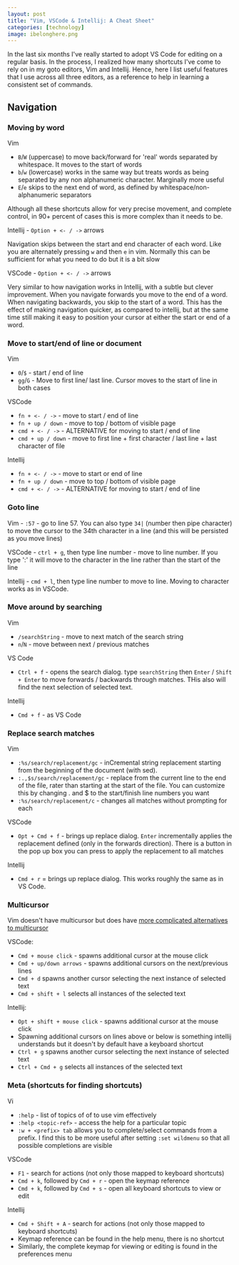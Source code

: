 ```yaml
---
layout: post
title: "Vim, VSCode & Intellij: A Cheat Sheet" 
categories: [technology]
image: ibelonghere.png
---
```


 In the last six months I've really started to adopt VS Code for editing on a regular basis. In the process, I realized how many shortcuts I've come to rely on in my goto editors, Vim and Intellij. Hence, here I list useful  features that I use across all three editors, as a reference to help in learning a consistent set of commands.


<!--more-->

## Navigation

### Moving by word

Vim 
 - `B`/`W` (uppercase) to move back/forward for 'real' words separated by whitespace. It moves to the start of words 
 - `b`/`w` (lowercase) works in the same way but treats words as being separated by any non alphanumeric character. Marginally more useful
 - `E`/`e` skips to the next end of word, as defined by whitespace/non-alphanumeric separators 

Although all these shortcuts allow for very precise movement, and complete control, in 90+ percent of cases this is more complex than it needs to be.

Intellij - `Option + <- / ->` arrows

 Navigation skips between the start and end character of each word. Like you are alternately pressing `w` and then `e` in vim. Normally this can be sufficient for what you need to do but it is a bit slow

VSCode - `Option + <- / ->` arrows

Very similar to how navigation works in Intellij, with a subtle but clever improvement. When you navigate forwards you move to the end of a word. When navigating backwards, you skip to the start of a word. This has the effect of making navigation quicker, as compared to intellij, but at the same time still making it easy to position your cursor at either the start or end of a word.

### Move to start/end of line or document

Vim
- `0`/`$` - start / end of line
- `gg`/`G` - Move to first line/ last line. Cursor moves to the start of line in both cases

VSCode
- `fn + <- / ->` - move to start / end of line
- `fn + up / down` - move to top / bottom of visible page
- `cmd + <- / ->` - ALTERNATIVE for moving to start / end of line
- `cmd + up / down` - move to first line + first character / last line + last character of file

Intellij
- `fn + <- / ->` - move to start or end of line
- `fn + up / down` - move to top / bottom of visible page
- `cmd + <- / ->` - ALTERNATIVE for moving to start / end of line

### Goto line

Vim - `:57` - go to line 57. You can also type `34|` (number then pipe character) to move the cursor to the 34th character in a line (and this will be persisted as you move lines) 

VSCode - `ctrl + g`, then type line number - move to line number. If you type ':<character number>' it will move to the character in the line rather than the start of the line

Intellij - `cmd + l`, then type line number to move to line. Moving to character works as in VSCode.

### Move around by searching

Vim
- `/searchString` - move to next match of the search string 
- `n`/`N` - move between next / previous matches

VS Code
- `Ctrl + f` - opens the search dialog. type `searchString` then `Enter` / `Shift + Enter` to move forwards / backwards through matches. THis also will find the next selection of selected text.

Intellij
- `Cmd + f` - as VS Code

### Replace search matches

Vim
- `:%s/search/replacement/gc` - inCremental string replacement starting from the beginning of the document (with sed). 
- `:.,$s/search/replacement/gc` - replace from the current line to the end of the file, rater than starting at the start of the file. You can customize this by changing . and $ to the start/finish line numbers you want
- `:%s/search/replacement/c` - changes all matches without prompting for each 

VSCode
- `Opt + Cmd + f` -  brings up replace dialog. `Enter` incrementally applies the replacement defined (only in the forwards direction). There is a button in the pop up box you can press to apply the replacement to all matches

Intellij
- `Cmd + r` = brings up replace dialog. This works roughly the same as in VS Code.

### Multicursor

Vim doesn't have multicursor but does have [more complicated alternatives to multicursor](https://medium.com/@schtoeffel/you-don-t-need-more-than-one-cursor-in-vim-2c44117d51db)

VSCode:
- `Cmd + mouse click` - spawns additional cursor at the mouse click
- `Cmd + up/down arrows` - spawns additional cursors on the next/previous lines 
- `Cmd + d` spawns another cursor selecting the next instance of selected text
- `Cmd + shift + l` selects all instances of the selected text

Intellij:
- `Opt + shift + mouse click` - spawns additional cursor at the mouse click
- Spawning additional cursors on lines above or below is something intellij understands but it doesn't by default have a keyboard shortcut 
- `Ctrl + g` spawns another cursor selecting the next instance of selected text
- `Ctrl + Cmd + g` selects all instances of the selected text


### Meta (shortcuts for finding shortcuts)

Vi
- `:help` - list of topics of of to use vim effectively
- `:help <topic-ref>` - access the help for a particular topic
- `:w + <prefix> tab` allows you to complete/select commands from a prefix. I find this to be more useful after setting `:set wildmenu` so that all possible completions are visible

VSCode
- `F1` - search for actions (not only those mapped to keyboard shortcuts)
- `Cmd + k`, followed by `Cmd + r` - open the keymap reference 
- `Cmd + k`, followed by `Cmd + s` - open all keyboard shortcuts to view or edit

Intellij
 - `Cmd + Shift + A` - search for actions (not only those mapped to keyboard shortcuts) 
 - Keymap reference can be found in the help menu, there is no shortcut
 - Similarly, the complete keymap for viewing or editing is found in the preferences menu

